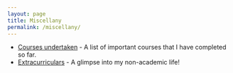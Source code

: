 ```yaml
---
layout: page
title: Miscellany
permalink: /miscellany/
---
```


<ul>
	<li><a href="courses">Courses undertaken</a> - A list of important courses that I have completed so far.</li>
	<li><a href="extracurricular">Extracurriculars</a> - A glimpse into my non-academic life!</li>
</ul>

